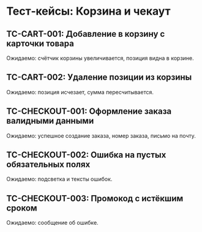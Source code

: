 # Тест‑кейсы: Корзина и чекаут

## TC-CART-001: Добавление в корзину с карточки товара
Ожидаемо: счётчик корзины увеличивается, позиция видна в корзине.

## TC-CART-002: Удаление позиции из корзины
Ожидаемо: позиция исчезает, сумма пересчитывается.

## TC-CHECKOUT-001: Оформление заказа валидными данными
Ожидаемо: успешное создание заказа, номер заказа, письмо на почту.

## TC-CHECKOUT-002: Ошибка на пустых обязательных полях
Ожидаемо: подсветка и тексты ошибок.

## TC-CHECKOUT-003: Промокод с истёкшим сроком
Ожидаемо: сообщение об ошибке.
